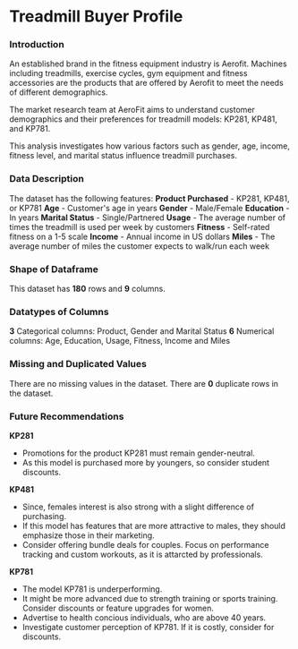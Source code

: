 # **Treadmill Buyer Profile**
### **Introduction**
An established brand in the fitness equipment industry is Aerofit. Machines including treadmills, exercise
cycles, gym equipment and fitness accessories are the products that are offered by Aerofit to meet the needs
of different demographics.

The market research team at AeroFit aims to understand customer demographics and their preferences for
treadmill models: KP281, KP481, and KP781.

This analysis investigates how various factors such as gender, age, income, fitness level, and marital status
influence treadmill purchases.

### **Data Description**
The dataset has the following features:
**Product Purchased** - KP281, KP481, or KP781
**Age** - Customer's age in years
**Gender** - Male/Female
**Education** - In years
**Marital Status** - Single/Partnered
**Usage** - The average number of times the treadmill is used per week by customers
**Fitness** - Self-rated fitness on a 1-5 scale
**Income** - Annual income in US dollars
**Miles** - The average number of miles the customer expects to walk/run each week

### **Shape of Dataframe**
This dataset has **180** rows and **9** columns.

### **Datatypes of Columns**
**3** Categorical columns: Product, Gender and Marital Status
**6** Numerical columns: Age, Education, Usage, Fitness, Income and Miles

### **Missing and Duplicated Values**
There are no missing values in the dataset.
There are **0** duplicate rows in the dataset.

### **Future Recommendations**
**KP281**
- Promotions for the product KP281 must remain gender-neutral.
- As this model is purchased more by youngers, so consider student discounts.

**KP481**
- Since, females interest is also strong with a slight difference of purchasing.
- If this model has features that are more attractive to males, they should emphasize those in their marketing.
- Consider offering bundle deals for couples.
Focus on performance tracking and custom workouts, as it is attarcted by professionals.

**KP781**
- The model KP781 is underperforming.
- It might be more advanced due to strength training or sports training. Consider discounts or feature
upgrades for women.
- Advertise to health concious individuals, who are above 40 years.
- Investigate customer perception of KP781. If it is costly, consider for discounts.
